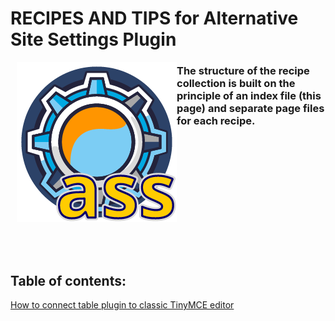# RECIPES AND TIPS for Alternative Site Settings Plugin

<img src="recipes_and_tips_pages/images/icon-256x256.png" align="left" style="margin-left: 10px; margin-bottom: 10px;">

### The structure of the recipe collection is built on the principle of an index file (this page) and separate page files for each recipe.

<br><br><br><br><br><br><br>
----------------

## Table of contents:

[How to connect table plugin to classic TinyMCE editor](recipes_and_tips_pages/tinymce-table-plugin.md)